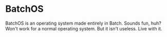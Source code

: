 # BatchOS
BatchOS is an operating system made entirely in Batch.
Sounds fun, huh?
Won't work for a normal operating system.
But it isn't useless.
Live with it.

